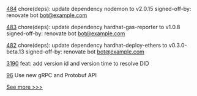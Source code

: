 
[484](https://github.com/hyperledger-labs/blockchain-carbon-accounting/pull/484) chore(deps): update dependency nodemon to v2.0.15 signed-off-by: renovate bot <bot@example.com>

[483](https://github.com/hyperledger-labs/blockchain-carbon-accounting/pull/483) chore(deps): update dependency hardhat-gas-reporter to v1.0.8 signed-off-by: renovate bot <bot@example.com>

[482](https://github.com/hyperledger-labs/blockchain-carbon-accounting/pull/482) chore(deps): update dependency hardhat-deploy-ethers to v0.3.0-beta.13 signed-off-by: renovate bot <bot@example.com>

[3190](https://github.com/hyperledger/aries-framework-go/pull/3190) feat: add version id and version time to resolve DID

[96](https://github.com/hyperledger-labs/mirbft/pull/96) Use new gRPC and Protobuf API


[See more >>>](https://start-here.hyperledger.org/pull-requests)
